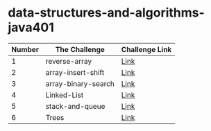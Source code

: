# data-structures-and-algorithms-java401


| Number  |The Challenge	 | Challenge Link|
| ------------- | ------------- | ------------- |
| 1	  |  reverse-array | [Link](codechallenges/array-reverse/README.md)|
| 2  |  array-insert-shift | [Link](codechallenges/array-reverse/README.md)|
| 3  |  array-binary-search | [Link](codechallenges/array-binary-search/README.md)|
| 4 | Linked-List | [Link](data-structure/linked-list/README.md)|
| 5 | stack-and-queue | [Link](data-structure/stackAndQueue2)|
| 6 | Trees | [Link](data-structure/trees/README.md)|





